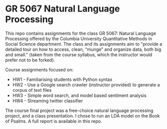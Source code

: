 # GR 5067 Natural Language Processing

This repo contains assignments for the class GR 5067: Natural Language
Processing offered by the Columbia University Quantitative Methods in Social
Science department. The class and its assignments aim to "provide a detailed
tour on how to access, clean, “munge” and organize data, both big and small."
(taken from the course syllabus, which the instructor would prefer not to be forked).

Course assignments focused on:

* HW1 - Familiarising students with Python syntax
* HW2 - Use a Google search crawler (instructor provided) to generate a corpus of text files
* HW3 - Simple word search, and model based sentiment analysis
* HW4 - Streaming twitter classifier

The course final project was a free-choice natural language processing project,
and a class presentation. I chose to run an LDA model on the Book of Psalms. A
full report is available in this repo.
